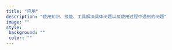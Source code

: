 ```yaml
---
title: "应用"
description: "使用知识、技能、工具解决具体问题以及使用过程中遇到的问题"
image: ""
style:
 background: "" 
 color: ""
---
```

